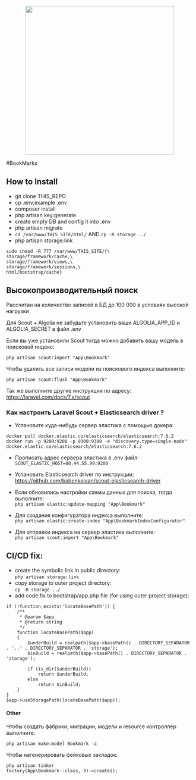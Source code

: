 <p align="center"><img src="https://res.cloudinary.com/dtfbvvkyp/image/upload/v1566331377/laravel-logolockup-cmyk-red.svg" width="400"></p>

#BookMarks

## How to Install

- git clone THIS_REPO
- cp .env.example .env
- composer install
- php artisan key:generate
- create empty DB and config it into .env
- php artisan migrate
- `cd /var/www/THIS_SITE/html/` AND `cp -R storage ../`
- php artisan storage:link

```
sudo chmod -R 777 /var/www/THIS_SITE/{\
storage/framework/cache,\
storage/framework/views,\
storage/framework/sessions,\
html/bootstrap/cache}
```

## Высокопроизводительный поиск
Рассчитан на количество записей в БД до 100 000 в условиях высокой нагрузки  

Для Scout + Algolia не забудьте установить ваши ALGOLIA_APP_ID и ALGOLIA_SECRET в файл .env  

Если вы уже установили Scout тогда можно добавить вашу модель в поисковой индекс:  
```
php artisan scout:import "App\Bookmark"
```
Чтобы удалить все записи модели из поискового индекса выполните:
```
php artisan scout:flush "App\Bookmark"
```
Так же выполните другие инструкции по адресу: 
https://laravel.com/docs/7.x/scout  

### Как настроить Laravel Scout + Elasticsearch driver ?
- Установите куда-нибудь сервер эластика с помощью докера:
```
docker pull docker.elastic.co/elasticsearch/elasticsearch:7.6.2  
docker run -p 9200:9200 -p 9300:9300 -e "discovery.type=single-node" docker.elastic.co/elasticsearch/elasticsearch:7.6.2  
```

- Прописать адрес сервера эластика в .env файл:      
    `SCOUT_ELASTIC_HOST=88.44.55.99:9200`

- Установить Elasticsearch driver по инструкции: https://github.com/babenkoivan/scout-elasticsearch-driver

- Если обновились настройки схемы данных для поиска, тогда выполните:  
`php artisan elastic:update-mapping "App\Bookmark"`
- Для создания конфигуратора индекса выполните:  
`php artisan elastic:create-index "App\BookmarkIndexConfigurator"`
- Для отправки индекса на сервер эластика выполните:  
`php artisan scout:import "App\Bookmark"`

## CI/CD fix:
- create the symbolic link in public directory:  
```php artisan storage:link```
- copy storage to outer project directory:  
```cp -R storage ../```
- add code fix to bootstrap/app.php file (for using outer project storage):
```
if (!function_exists('locateBasePath')) {
    /**
     * @param $app
     * @return string
     */
    function locateBasePath($app)
    {
        $underBuild = realpath($app->basePath() . DIRECTORY_SEPARATOR . '..' . DIRECTORY_SEPARATOR . 'storage');
        $inBuild = realpath($app->basePath() . DIRECTORY_SEPARATOR . 'storage');

        if (is_dir($underBuild))
            return $underBuild;
        else
            return $inBuild;
    }
}
$app->useStoragePath(locateBasePath($app));
```

#### Other
Чтобы создать фабрики, миграции, модели и resource контроллер выполните:
```
php artisan make:model Bookmark -a
```
Чтобы нагенерировать фейковых закладок:
```
php artisan tinker
factory(App\Bookmark::class, 3)->create(); 
```
